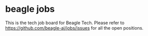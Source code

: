 # beagle jobs

This is the tech job board for Beagle Tech. Please refer to https://github.com/beagle-ai/jobs/issues for all the open positions.
